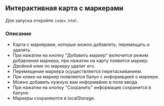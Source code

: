 ## Интерактивная карта с маркерами

Для запуска откройте `index.html`.

### Описание

- Карта с маркерами, которые можно добавлять, перемещать и удалять.
- При нажатии на кнопку "Добавить маркер" включится режим добавления маркера, при нажатии на карту появится маркер.
- Двойной клик по маркеру удалит его.
- Перемещение маркера осуществляется перетаскиванием.
- При клике на маркер появляется балун с информацией о маркере.
- Можно добавить нужную вам информвйию в поля ввода.
- При нажатии на кнопку "Сохранить" информация сохранится в балуне.
- Маркеры сохраняются в localStorage.
